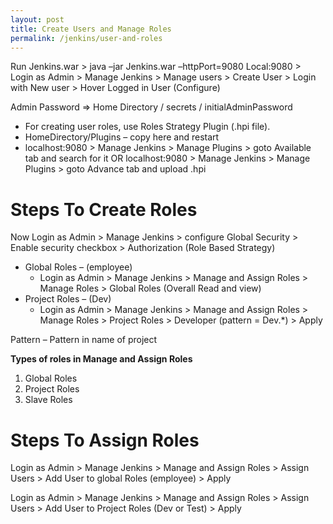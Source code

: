 ```yaml
---
layout: post
title: Create Users and Manage Roles
permalink: /jenkins/user-and-roles
---
```


Run Jenkins.war > java –jar Jenkins.war –httpPort=9080
Local:9080 > Login as Admin > Manage Jenkins > Manage users > Create User > Login with New user > Hover Logged in User (Configure)

Admin Password => Home Directory / secrets / initialAdminPassword

- For creating user roles, use Roles Strategy Plugin (.hpi file).
- HomeDirectory/Plugins – copy here and restart
- localhost:9080 > Manage Jenkins > Manage Plugins > goto Available tab and search for it 
OR
localhost:9080 > Manage Jenkins > Manage Plugins > goto Advance tab and upload .hpi

# Steps To Create Roles

Now Login as Admin > Manage Jenkins > configure Global Security > Enable security checkbox > Authorization (Role Based Strategy)

- Global Roles – (employee)
  - Login as Admin > Manage Jenkins > Manage and Assign Roles > Manage Roles > Global Roles (Overall Read and view)
- Project Roles – (Dev)
  - Login as Admin > Manage Jenkins > Manage and Assign Roles > Manage Roles > Project Roles > Developer (pattern = Dev.*) > Apply

Pattern – Pattern in name of project 

**Types of roles in Manage and Assign Roles**
1. Global Roles
2. Project Roles
3. Slave Roles

# Steps To Assign Roles

Login as Admin > Manage Jenkins > Manage and Assign Roles > Assign Users > Add User to global Roles (employee) > Apply

Login as Admin > Manage Jenkins > Manage and Assign Roles > Assign Users > Add User to Project Roles (Dev or Test) > Apply
